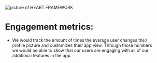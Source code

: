 ![picture of HEART FRAMEWORK]([test/HEART.jpg](https://github.com/Xander583/Blockbuster-Battle/blob/main/test/HEART.jpg))


# Engagement metrics: 
  - We would track the amount of times the average user changes their profile picture and customizes their app view. Through those numbers we would be able to show that our users are engaging with all of our additional features in the app.
